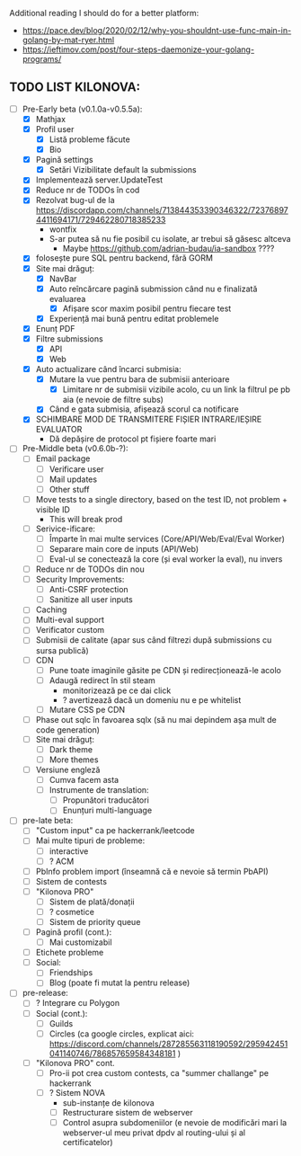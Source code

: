 Additional reading I should do for a better platform:
- https://pace.dev/blog/2020/02/12/why-you-shouldnt-use-func-main-in-golang-by-mat-ryer.html
- https://ieftimov.com/post/four-steps-daemonize-your-golang-programs/

## TODO LIST KILONOVA:
- [ ] Pre-Early beta (v0.1.0a-v0.5.5a):
	- [x] Mathjax
	- [x] Profil user
		- [x] Listă probleme făcute
		- [x] Bio
	- [x] Pagină settings
		- [x] Setări Vizibilitate default la submissions
	- [x] Implementează server.UpdateTest
	- [x] Reduce nr de TODOs în cod
	- [x] Rezolvat bug-ul de la https://discordapp.com/channels/713844353390346322/723768974411694171/729462280718385233
		- wontfix
		- S-ar putea să nu fie posibil cu isolate, ar trebui să găsesc altceva
			- Maybe https://github.com/adrian-budau/ia-sandbox ????
	- [x] folosește pure SQL pentru backend, fără GORM
	- [x] Site mai drăguț:
		- [x] NavBar
		- [x] Auto reîncărcare pagină submission când nu e finalizată evaluarea
			- [x] Afișare scor maxim posibil pentru fiecare test
		- [x] Experiență mai bună pentru editat problemele
	- [x] Enunț PDF
	- [x] Filtre submissions
		- [x] API
		- [x] Web
	- [x] Auto actualizare când încarci submisia:
		- [x] Mutare la vue pentru bara de submisii anterioare
			- [x] Limitare nr de submisii vizibile acolo, cu un link la filtrul pe pb aia (e nevoie de filtre subs)
		- [x] Când e gata submisia, afișează scorul ca notificare
	- [x] SCHIMBARE MOD DE TRANSMITERE FIȘIER INTRARE/IEȘIRE EVALUATOR
		 - Dă depășire de protocol pt fișiere foarte mari
- [ ] Pre-Middle beta (v0.6.0b-?):
	- [ ] Email package
		- [ ] Verificare user
		- [ ] Mail updates
		- [ ] Other stuff
	- [ ] Move tests to a single directory, based on the test ID, not problem + visible ID
		- This will break prod
	- [ ] Serivice-ificare:
		- [ ] Împarte în mai multe services (Core/API/Web/Eval/Eval Worker)
		- [ ] Separare main core de inputs (API/Web)
		- [ ] Eval-ul se conectează la core (și eval worker la eval), nu invers
	- [ ] Reduce nr de TODOs din nou
	- [ ] Security Improvements:
		- [ ] Anti-CSRF protection
		- [ ] Sanitize all user inputs
	- [ ] Caching
	- [ ] Multi-eval support
	- [ ] Verificator custom
	- [ ] Submisii de calitate (apar sus când filtrezi după submissions cu sursa publică)
	- [ ] CDN
		- [ ] Pune toate imaginile găsite pe CDN și redirecționează-le acolo
		- [ ] Adaugă redirect în stil steam 
			- monitorizează pe ce dai click 
			- ? avertizează dacă un domeniu nu e pe whitelist
		- [ ] Mutare CSS pe CDN
	- [ ] Phase out sqlc în favoarea sqlx (să nu mai depindem așa mult de code generation)
	- [ ] Site mai drăguț:
		- [ ] Dark theme
		- [ ] More themes
	- [ ] Versiune engleză
		- [ ] Cumva facem asta
		- [ ] Instrumente de translation:
			- [ ] Propunători traducători
			- [ ] Enunțuri multi-language
- [ ] pre-late beta:
	- [ ] "Custom input" ca pe hackerrank/leetcode
	- [ ] Mai multe tipuri de probleme:
		- [ ] interactive
		- [ ] ? ACM
	- [ ] PbInfo problem import (înseamnă că e nevoie să termin PbAPI)
	- [ ] Sistem de contests
	- [ ] "Kilonova PRO"
		- [ ] Sistem de plată/donații
		- [ ] ? cosmetice
		- [ ] Sistem de priority queue 
	- [ ] Pagină profil (cont.):
		- [ ] Mai customizabil
	- [ ] Etichete probleme
	- [ ] Social:
		- [ ] Friendships
		- [ ] Blog (poate fi mutat la pentru release)
- [ ] pre-release:
	- [ ] ? Integrare cu Polygon
	- [ ] Social (cont.):
		- [ ] Guilds
		- [ ] Circles (ca google circles, explicat aici: https://discord.com/channels/287285563118190592/295942451041140746/786857659584348181 )
	- [ ] "Kilonova PRO" cont.
		- [ ] Pro-ii pot crea custom contests, ca "summer challange" pe hackerrank
		- [ ] ? Sistem NOVA
			- sub-instanțe de kilonova
			- [ ] Restructurare sistem de webserver
			- [ ] Control asupra subdomeniilor (e nevoie de modificări mari la webserver-ul meu privat dpdv al routing-ului și al certificatelor)
